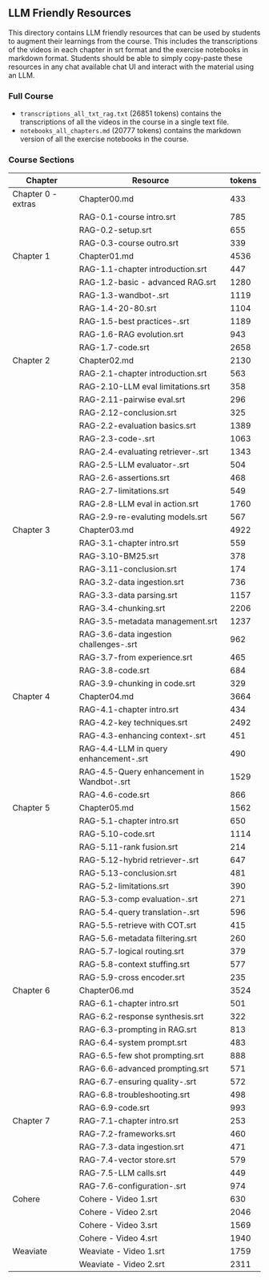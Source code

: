 ## LLM Friendly Resources

This directory contains LLM friendly resources that can be used by students to augment their learnings from the course. This includes the transcriptions of the videos in each chapter in srt format and the exercise notebooks in markdown format. Students should be able to simply copy-paste these resources in any chat available chat UI and interact with the material using an LLM.

### Full Course
-  `transcriptions_all_txt_rag.txt` (26851 tokens) contains the transcriptions of all the videos in the course in a single text file.
-  `notebooks_all_chapters.md` (20777 tokens) contains the markdown version of all the exercise notebooks in the course. 

### Course Sections

| Chapter | Resource | tokens |
|---------|----------|--------|
| Chapter 0 - extras | Chapter00.md | 433 |
|  | RAG-0.1-course intro.srt | 785 |
|  | RAG-0.2-setup.srt | 655 |
|  | RAG-0.3-course outro.srt | 339 |
| Chapter 1 | Chapter01.md | 4536 |
|  | RAG-1.1-chapter introduction.srt | 447 |
|  | RAG-1.2-basic - advanced RAG.srt | 1280 |
|  | RAG-1.3-wandbot-.srt | 1119 |
|  | RAG-1.4-20-80.srt | 1104 |
|  | RAG-1.5-best practices-.srt | 1189 |
|  | RAG-1.6-RAG evolution.srt | 943 |
|  | RAG-1.7-code.srt | 2658 |
| Chapter 2 | Chapter02.md | 2130 |
|  | RAG-2.1-chapter introduction.srt | 563 |
|  | RAG-2.10-LLM eval limitations.srt | 358 |
|  | RAG-2.11-pairwise eval.srt | 296 |
|  | RAG-2.12-conclusion.srt | 325 |
|  | RAG-2.2-evaluation basics.srt | 1389 |
|  | RAG-2.3-code-.srt | 1063 |
|  | RAG-2.4-evaluating retriever-.srt | 1343 |
|  | RAG-2.5-LLM evaluator-.srt | 504 |
|  | RAG-2.6-assertions.srt | 468 |
|  | RAG-2.7-limitations.srt | 549 |
|  | RAG-2.8-LLM eval in action.srt | 1760 |
|  | RAG-2.9-re-evaluting models.srt | 567 |
| Chapter 3 | Chapter03.md | 4922 |
|  | RAG-3.1-chapter intro.srt | 559 |
|  | RAG-3.10-BM25.srt | 378 |
|  | RAG-3.11-conclusion.srt | 174 |
|  | RAG-3.2-data ingestion.srt | 736 |
|  | RAG-3.3-data parsing.srt | 1157 |
|  | RAG-3.4-chunking.srt | 2206 |
|  | RAG-3.5-metadata management.srt | 1237 |
|  | RAG-3.6-data ingestion challenges-.srt | 962 |
|  | RAG-3.7-from experience.srt | 465 |
|  | RAG-3.8-code.srt | 684 |
|  | RAG-3.9-chunking in code.srt | 329 |
| Chapter 4 | Chapter04.md | 3664 |
|  | RAG-4.1-chapter intro.srt | 434 |
|  | RAG-4.2-key techniques.srt | 2492 |
|  | RAG-4.3-enhancing context-.srt | 451 |
|  | RAG-4.4-LLM in query enhancement-.srt | 490 |
|  | RAG-4.5-Query enhancement in Wandbot-.srt | 1529 |
|  | RAG-4.6-code.srt | 866 |
| Chapter 5 | Chapter05.md | 1562 |
|  | RAG-5.1-chapter intro.srt | 650 |
|  | RAG-5.10-code.srt | 1114 |
|  | RAG-5.11-rank fusion.srt | 214 |
|  | RAG-5.12-hybrid retriever-.srt | 647 |
|  | RAG-5.13-conclusion.srt | 481 |
|  | RAG-5.2-limitations.srt | 390 |
|  | RAG-5.3-comp evaluation-.srt | 271 |
|  | RAG-5.4-query translation-.srt | 596 |
|  | RAG-5.5-retrieve with COT.srt | 415 |
|  | RAG-5.6-metadata filtering.srt | 260 |
|  | RAG-5.7-logical routing.srt | 379 |
|  | RAG-5.8-context stuffing.srt | 577 |
|  | RAG-5.9-cross encoder.srt | 235 |
| Chapter 6 | Chapter06.md | 3524 |
|  | RAG-6.1-chapter intro.srt | 501 |
|  | RAG-6.2-response synthesis.srt | 322 |
|  | RAG-6.3-prompting in RAG.srt | 813 |
|  | RAG-6.4-system prompt.srt | 483 |
|  | RAG-6.5-few shot prompting.srt | 888 |
|  | RAG-6.6-advanced prompting.srt | 571 |
|  | RAG-6.7-ensuring quality-.srt | 572 |
|  | RAG-6.8-troubleshooting.srt | 498 |
|  | RAG-6.9-code.srt | 993 |
| Chapter 7 | RAG-7.1-chapter intro.srt | 253 |
|  | RAG-7.2-frameworks.srt | 460 |
|  | RAG-7.3-data ingestion.srt | 471 |
|  | RAG-7.4-vector store.srt | 579 |
|  | RAG-7.5-LLM calls.srt | 449 |
|  | RAG-7.6-configuration-.srt | 974 |
| Cohere | Cohere - Video 1.srt | 630 |
|  | Cohere - Video 2.srt | 2046 |
|  | Cohere - Video 3.srt | 1569 |
|  | Cohere - Video 4.srt | 1940 |
| Weaviate | Weaviate - Video 1.srt | 1759 |
|  | Weaviate - Video 2.srt | 2311 |
